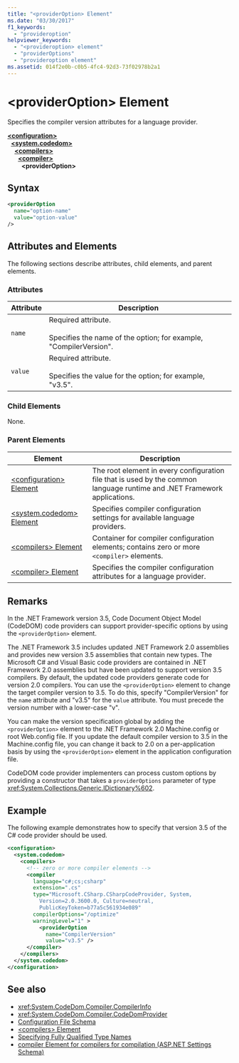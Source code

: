 ```yaml
---
title: "<providerOption> Element"
ms.date: "03/30/2017"
f1_keywords: 
  - "provideroption"
helpviewer_keywords: 
  - "<provideroption> element"
  - "providerOptions"
  - "provideroption element"
ms.assetid: 014f2e0b-c0b5-4fc4-92d3-73f02978b2a1
---
```

# \<providerOption> Element
Specifies the compiler version attributes for a language provider.  
  
[**\<configuration>**](../configuration-element.md)  
&nbsp;&nbsp;[**\<system.codedom>**](system-codedom-element.md)  
&nbsp;&nbsp;&nbsp;&nbsp;[**\<compilers>**](compilers-element.md)  
&nbsp;&nbsp;&nbsp;&nbsp;&nbsp;&nbsp;[**\<compiler>**](compiler-element.md)  
&nbsp;&nbsp;&nbsp;&nbsp;&nbsp;&nbsp;&nbsp;&nbsp;**\<providerOption>**  
  
## Syntax  
  
```xml  
<providerOption  
  name="option-name"  
  value="option-value"  
/>  
```  
  
## Attributes and Elements  
 The following sections describe attributes, child elements, and parent elements.  
  
### Attributes  
  
|Attribute|Description|  
|---------------|-----------------|  
|`name`|Required attribute.<br /><br /> Specifies the name of the option; for example, "CompilerVersion".|  
|`value`|Required attribute.<br /><br /> Specifies the value for the option; for example, "v3.5".|  
  
### Child Elements  
 None.  
  
### Parent Elements  
  
|Element|Description|  
|-------------|-----------------|  
|[\<configuration> Element](../configuration-element.md)|The root element in every configuration file that is used by the common language runtime and .NET Framework applications.|  
|[\<system.codedom> Element](system-codedom-element.md)|Specifies compiler configuration settings for available language providers.|  
|[\<compilers> Element](compilers-element.md)|Container for compiler configuration elements; contains zero or more `<compiler>` elements.|  
|[\<compiler> Element](compiler-element.md)|Specifies the compiler configuration attributes for a language provider.|  
  
## Remarks  
 In the .NET Framework version 3.5, Code Document Object Model (CodeDOM) code providers can support provider-specific options by using the `<providerOption>` element.  
  
 The .NET Framework 3.5 includes updated .NET Framework 2.0 assemblies and provides new version 3.5 assemblies that contain new types. The Microsoft C# and Visual Basic code providers are contained in .NET Framework 2.0 assemblies but have been updated to support version 3.5 compilers. By default, the updated code providers generate code for version 2.0 compilers. You can use the `<providerOption>` element to change the target compiler version to 3.5. To do this, specify "CompilerVersion" for the `name` attribute and "v3.5" for the `value` attribute. You must precede the version number with a lower-case "v".  
  
 You can make the version specification global by adding the `<providerOption>` element to the .NET Framework 2.0 Machine.config or root Web.config file. If you update the default compiler version to 3.5 in the Machine.config file, you can change it back to 2.0 on a per-application basis by using the `<providerOption>` element in the application configuration file.  
  
 CodeDOM code provider implementers can process custom options by providing a constructor that takes a `providerOptions` parameter of type <xref:System.Collections.Generic.IDictionary%602>.  
  
## Example  
 The following example demonstrates how to specify that version 3.5 of the C# code provider should be used.  
  
```xml  
<configuration>  
  <system.codedom>  
    <compilers>  
      <!-- zero or more compiler elements -->  
      <compiler  
        language="c#;cs;csharp"  
        extension=".cs"  
        type="Microsoft.CSharp.CSharpCodeProvider, System,   
          Version=2.0.3600.0, Culture=neutral,   
          PublicKeyToken=b77a5c561934e089"  
        compilerOptions="/optimize"  
        warningLevel="1" >  
          <providerOption  
            name="CompilerVersion"  
            value="v3.5" />  
      </compiler>  
    </compilers>  
  </system.codedom>  
</configuration>  
```  
  
## See also

- <xref:System.CodeDom.Compiler.CompilerInfo>
- <xref:System.CodeDom.Compiler.CodeDomProvider>
- [Configuration File Schema](../index.md)
- [\<compilers> Element](compilers-element.md)
- [Specifying Fully Qualified Type Names](../../../reflection-and-codedom/specifying-fully-qualified-type-names.md)
- [compiler Element for compilers for compilation (ASP.NET Settings Schema)](https://docs.microsoft.com/previous-versions/dotnet/netframework-4.0/a15ebt6c(v=vs.100))

